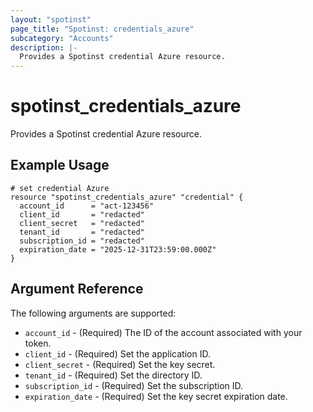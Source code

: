 ```yaml
---
layout: "spotinst"
page_title: "Spotinst: credentials_azure"
subcategory: "Accounts"
description: |-
  Provides a Spotinst credential Azure resource.
---
```


# spotinst\_credentials\_azure

Provides a Spotinst credential Azure resource.

## Example Usage

```hcl
# set credential Azure
resource "spotinst_credentials_azure" "credential" {
  account_id      = "act-123456"
  client_id       = "redacted"
  client_secret   = "redacted"
  tenant_id       = "redacted"
  subscription_id = "redacted"
  expiration_date = "2025-12-31T23:59:00.000Z"
}
```

## Argument Reference

The following arguments are supported:

* `account_id` - (Required) The ID of the account associated with your token.
* `client_id` - (Required) Set the application ID.
* `client_secret` - (Required) Set the key secret.
* `tenant_id` - (Required) Set the directory ID.
* `subscription_id` - (Required) Set the subscription ID.
* `expiration_date` - (Required) Set the key secret expiration date.
